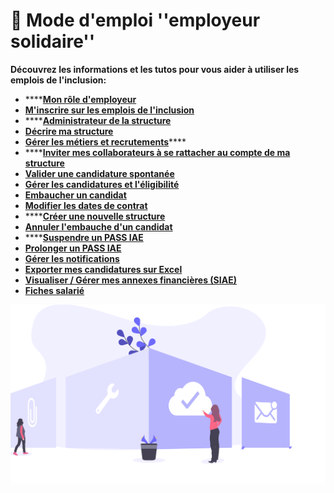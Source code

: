 # 📙 Mode d'emploi ''employeur solidaire''

**Découvrez les informations et les tutos pour vous aider à utiliser les emplois de l'inclusion:**

* ****[**Mon rôle d'employeur**](fonctionnalites-employeur.md)
* ****[**M'inscrire sur les emplois de l'inclusion**](inscription-employeur.md)****
* ****[**Administrateur de la structure**](administrateur-de-la-structure.md)
* ****[**Décrire ma structure**](description-structure.md)****
* [**Gérer les métiers et recrutements**](gerer-les-fiches-de-poste.md)****
* ****[**Inviter mes collaborateurs à se rattacher au compte de ma structure**](invitation-collaborateurs.md)
* ****[**Valider une candidature spontanée**](valider-une-candidature-spontanee.md)****
* ****[**Gérer les candidatures et l'éligibilité**](gerer-les-candidatures-et-leligibilite.md)****
* ****[**Embaucher un candidat**](embaucher-un-candidat.md)****
* ****[**Modifier les dates de contrat**](modifier-les-dates-de-contrat.md)****
* ****[**Créer une nouvelle structure**](creer-une-nouvelle-structure.md)
* ****[**Annuler l'embauche d'un candidat**](https://doc.inclusion.beta.gouv.fr/mon-monde-demploi-employeur-solidaire/annuler-lembauche-dun-candidat)****
* ****[**Suspendre un PASS IAE**](suspendre-un-pass-iae.md)
* ****[**Prolonger un PASS IAE**](prolonger-un-pass-iae.md)****
* ****[**Gérer les notifications**](gerer-les-notificiations-e-mail.md)****
* ****[**Exporter mes candidatures sur Excel**](exporter-mes-candidatures-sur-excel.md)****
* ****[**Visualiser / Gérer mes annexes financières (SIAE)**](visualiser-gerer-mes-annexes-financieres.md)****
* ****[**Fiches salarié**](fiches-salarie.md)****

![](../.gitbook/assets/capture-de-cran-2020-06-26-a-20.15.23.png)
